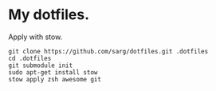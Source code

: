 My dotfiles.
============

Apply with stow.

    git clone https://github.com/sarg/dotfiles.git .dotfiles
    cd .dotfiles
    git submodule init
    sudo apt-get install stow
    stow apply zsh awesome git

